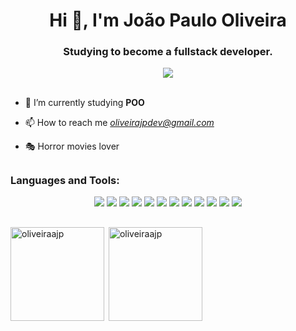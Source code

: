<div align="center">
<h1 align="center">Hi 👋, I'm João Paulo Oliveira</h1>
<h3 align="center">Studying to become a fullstack developer.</h3>
<img src="https://i.pinimg.com/originals/06/6d/c3/066dc352e368eb84f17c9aa0154a1a87.gif"/>
 </div>
<br>

- 🌱 I’m currently studying **POO**

- 📫 How to reach me *oliveirajpdev@gmail.com*

- 🎭 Horror movies lover 


##
<h3 align="left">Languages and Tools:</h3>
<div align="center">
<img src="https://img.shields.io/badge/HTML5-E34F26?style=for-the-badge&logo=html5&logoColor=white">
 <img src="https://img.shields.io/badge/CSS3-1572B6?style=for-the-badge&logo=css3&logoColor=white">
 <img src="https://img.shields.io/badge/React-20232A?style=for-the-badge&logo=react&logoColor=61DAFB">
 <img src="https://img.shields.io/badge/JavaScript-323330?style=for-the-badge&logo=javascript&logoColor=F7DF1E">
 <img src="https://img.shields.io/badge/Node.js-43853D?style=for-the-badge&logo=node.js&logoColor=white">
 <img src="https://img.shields.io/badge/MongoDB-4EA94B?style=for-the-badge&logo=mongodb&logoColor=white">
 <img src="https://img.shields.io/badge/figma-%23F24E1E.svg?style=for-the-badge&logo=figma&logoColor=white">
 <img src="https://img.shields.io/badge/postgres-%23316192.svg?style=for-the-badge&logo=postgresql&logoColor=white">
<img src="https://img.shields.io/badge/typescript-%23007ACC.svg?style=for-the-badge&logo=typescript&logoColor=white">
<img src="https://img.shields.io/badge/Prisma-3982CE?style=for-the-badge&logo=Prisma&logoColor=white">
<img src="https://img.shields.io/badge/AWS-%23FF9900.svg?style=for-the-badge&logo=amazon-aws&logoColor=white">
<img src="https://img.shields.io/badge/docker-%230db7ed.svg?style=for-the-badge&logo=docker&logoColor=white">
</div>

##
<p><img height ="150" align="left" src="https://github-readme-stats.vercel.app/api/top-langs?username=oliveiraajp&theme=tokyonight&show_icons=true&locale=en&layout=compact" alt="oliveiraajp" /></p>

<p>&nbsp;<img height ="150" align="center" src="https://github-readme-stats.vercel.app/api?username=oliveiraajp&theme=tokyonight&show_icons=true&locale=en" alt="oliveiraajp" /></p>
